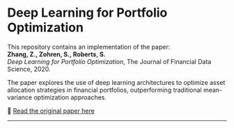 # Deep Learning for Portfolio Optimization

This repository contains an implementation of the paper:  
**Zhang, Z., Zohren, S., Roberts, S.**  
*Deep Learning for Portfolio Optimization*, The Journal of Financial Data Science, 2020.

The paper explores the use of deep learning architectures to optimize asset allocation strategies in financial portfolios, outperforming traditional mean-variance optimization approaches.

📄 [Read the original paper here](https://arxiv.org/pdf/2005.13665)

---
